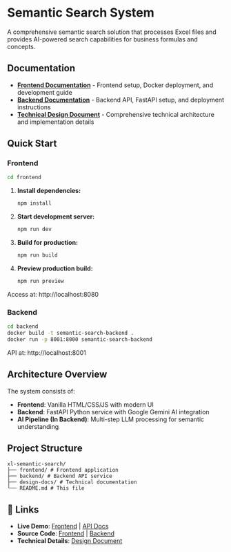 # Semantic Search System

A comprehensive semantic search solution that processes Excel files and provides AI-powered search capabilities for business formulas and concepts.

## Documentation

- **[Frontend Documentation](https://github.com/pragya-rs13/xl-semantic-search/blob/5341102603f600913c0dd6bb483d4a6aefcc5436/frontend/readme.md)** - Frontend setup, Docker deployment, and development guide
- **[Backend Documentation](https://github.com/pragya-rs13/xl-semantic-search/blob/5341102603f600913c0dd6bb483d4a6aefcc5436/backend/readme.md)** - Backend API, FastAPI setup, and deployment instructions  
- **[Technical Design Document](https://github.com/pragya-rs13/xl-semantic-search/blob/5341102603f600913c0dd6bb483d4a6aefcc5436/design-docs/technical-design.md)** - Comprehensive technical architecture and implementation details

## Quick Start

### Frontend
```bash
cd frontend

```
1. **Install dependencies:**
   ```bash
   npm install
   ```

2. **Start development server:**
   ```bash
   npm run dev
   ```

3. **Build for production:**
   ```bash
   npm run build
   ```

4. **Preview production build:**
   ```bash
   npm run preview
   ```
Access at: http://localhost:8080

### Backend
```bash
cd backend
docker build -t semantic-search-backend .
docker run -p 8001:8000 semantic-search-backend
```
API at: http://localhost:8001

## Architecture Overview

The system consists of:
- **Frontend**: Vanilla HTML/CSS/JS with modern UI
- **Backend**: FastAPI Python service with Google Gemini AI integration
- **AI Pipeline (In Backend)**: Multi-step LLM processing for semantic understanding

## Project Structure
```
xl-semantic-search/
├── frontend/ # Frontend application
├── backend/ # Backend API service
├── design-docs/ # Technical documentation
└── README.md # This file
```

## 🔗 Links

- **Live Demo**: [Frontend](http://localhost:8080) | [API Docs](http://localhost:8001/docs)
- **Source Code**: [Frontend](frontend/) | [Backend](backend/)
- **Technical Details**: [Design Document](design-docs/technical-design.md)
